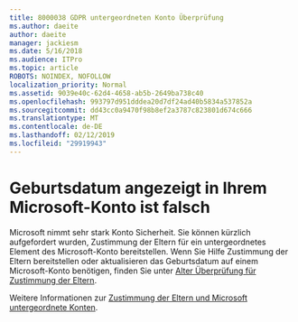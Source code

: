 ```yaml
---
title: 8000038 GDPR untergeordneten Konto Überprüfung
ms.author: daeite
author: daeite
manager: jackiesm
ms.date: 5/16/2018
ms.audience: ITPro
ms.topic: article
ROBOTS: NOINDEX, NOFOLLOW
localization_priority: Normal
ms.assetid: 9039e40c-62d4-4658-ab5b-2649ba738c40
ms.openlocfilehash: 993797d951dddea20d7df24ad40b5834a537852a
ms.sourcegitcommit: dd43cc0a9470f98b8ef2a3787c823801d674c666
ms.translationtype: MT
ms.contentlocale: de-DE
ms.lasthandoff: 02/12/2019
ms.locfileid: "29919943"
---
```

# <a name="date-of-birth-displayed-in-your-microsoft-account-is-incorrect"></a>Geburtsdatum angezeigt in Ihrem Microsoft-Konto ist falsch

Microsoft nimmt sehr stark Konto Sicherheit. Sie können kürzlich aufgefordert wurden, Zustimmung der Eltern für ein untergeordnetes Element des Microsoft-Konto bereitstellen. Wenn Sie Hilfe Zustimmung der Eltern bereitstellen oder aktualisieren das Geburtsdatum auf einem Microsoft-Konto benötigen, finden Sie unter [Alter Überprüfung für Zustimmung der Eltern](https://go.microsoft.com/fwlink/p/?linkid=874364).
  
Weitere Informationen zur [Zustimmung der Eltern und Microsoft untergeordnete Konten](https://go.microsoft.com/fwlink/p/?linkid=874365).
  

